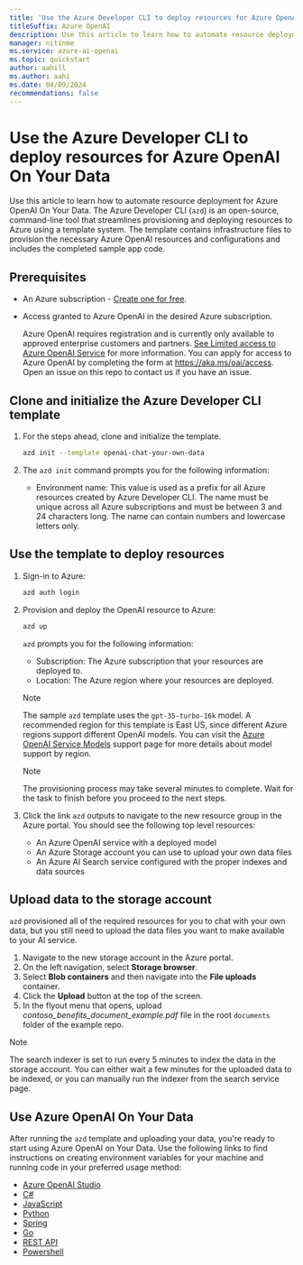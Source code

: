 ```yaml
---
title: 'Use the Azure Developer CLI to deploy resources for Azure OpenAI On Your Data'
titleSuffix: Azure OpenAI
description: Use this article to learn how to automate resource deployment for Azure OpenAI On Your Data.
manager: nitinme
ms.service: azure-ai-openai
ms.topic: quickstart
author: aahill
ms.author: aahi
ms.date: 04/09/2024
recommendations: false
---
```


# Use the Azure Developer CLI to deploy resources for Azure OpenAI On Your Data 

Use this article to learn how to automate resource deployment for Azure OpenAI On Your Data. The Azure Developer CLI (`azd`) is an open-source, command-line tool that streamlines provisioning and deploying resources to Azure using a template system. The template contains infrastructure files to provision the necessary Azure OpenAI resources and configurations and includes the completed sample app code.

## Prerequisites

- An Azure subscription - <a href="https://azure.microsoft.com/free/cognitive-services" target="_blank">Create one for free</a>.
- Access granted to Azure OpenAI in the desired Azure subscription.

  Azure OpenAI requires registration and is currently only available to approved enterprise customers and partners. [See Limited access to Azure OpenAI Service](/legal/cognitive-services/openai/limited-access?context=/azure/ai-services/openai/context/context) for more information. You can apply for access to Azure OpenAI by completing the form at <a href="https://aka.ms/oai/access" target="_blank">https://aka.ms/oai/access</a>. Open an issue on this repo to contact us if you have an issue.

## Clone and initialize the Azure Developer CLI template



1. For the steps ahead, clone and initialize the template.

    ```bash
    azd init --template openai-chat-your-own-data
    ```
    
2. The `azd init` command prompts you for the following information:

    * Environment name: This value is used as a prefix for all Azure resources created by Azure Developer CLI. The name must be unique across all Azure subscriptions and must be between 3 and 24 characters long. The name can contain numbers and lowercase letters only.

## Use the template to deploy resources

1. Sign-in to Azure:

    ```bash
    azd auth login
    ```

1. Provision and deploy the OpenAI resource to Azure:

    ```bash
    azd up
    ```
    
    `azd` prompts you for the following information:
    
    * Subscription: The Azure subscription that your resources are deployed to.
    * Location: The Azure region where your resources are deployed.
    
    > [!NOTE]
    > The sample `azd` template uses the `gpt-35-turbo-16k` model. A recommended region for this template is East US, since different Azure regions support different OpenAI models. You can visit the [Azure OpenAI Service Models](/azure/ai-services/openai/concepts/models) support page for more details about model support by region.
    
    > [!NOTE]
    > The provisioning process may take several minutes to complete. Wait for the task to finish before you proceed to the next steps.
        
1. Click the link `azd` outputs to navigate to the new resource group in the Azure portal. You should see the following top level resources:
    
    * An Azure OpenAI service with a deployed model
    * An Azure Storage account you can use to upload your own data files
    * An Azure AI Search service configured with the proper indexes and data sources

## Upload data to the storage account

`azd` provisioned all of the required resources for you to chat with your own data, but you still need to upload the data files you want to make available to your AI service.

1. Navigate to the new storage account in the Azure portal.
1. On the left navigation, select **Storage browser**.
1. Select **Blob containers** and then navigate into the **File uploads** container.
1. Click the **Upload** button at the top of the screen. 
1. In the flyout menu that opens, upload _contoso_benefits_document_example.pdf_ file in the root `documents` folder of the example repo.
 
> [!NOTE]
> The search indexer is set to run every 5 minutes to index the data in the storage account. You can either wait a few minutes for the uploaded data to be indexed, or you can manually run the indexer from the search service page.

## Use Azure OpenAI On Your Data

After running the `azd` template and uploading your data, you're ready to start using Azure OpenAI on Your Data. Use the following links to find instructions on creating environment variables for your machine and running code in your preferred usage method:

* [Azure OpenAI Studio](../use-your-data-quickstart.md?pivots=programming-language-studio#chat-playground)
* [C#](../use-your-data-quickstart.md?pivots=programming-language-csharp#retrieve-required-variables)
* [JavaScript](../use-your-data-quickstart.md?pivots=programming-language-javascript#retrieve-required-variables)
* [Python](../use-your-data-quickstart.md?pivots=programming-language-python#retrieve-required-variables)
* [Spring](../use-your-data-quickstart.md?pivots=programming-language-spring#retrieve-required-variables)
* [Go](../use-your-data-quickstart.md?pivots=programming-language-go#retrieve-required-variables)
* [REST API](../use-your-data-quickstart.md?pivots=rest-api#retrieve-required-variables)
* [Powershell](../use-your-data-quickstart.md?programming-language-powershell#retrieve-required-variables)

